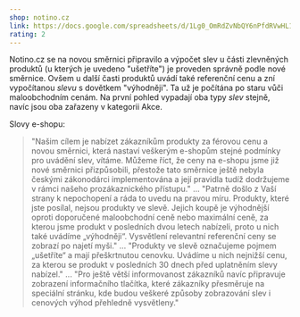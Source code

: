 ```yaml
---
shop: notino.cz
link: https://docs.google.com/spreadsheets/d/1Lg0_OmRdZvNbQY6nPfdRVwHL1xP7K52ake4dLC3_pUo/edit?usp=sharing
rating: 2
---
```


Notino.cz se na novou směrnici připravilo a výpočet slev u části zlevněných produktů (u kterých je uvedeno "ušetříte") je proveden správně podle nové směrnice. Ovšem u další časti produktů uvádí také referenční cenu a zní vypočítanou _slevu_ s dovětkem "výhodněji". Ta už je počítána po staru vůči maloobchodním cenám. Na první pohled vypadají oba typy _slev_ stejně, navíc jsou oba zařazeny v kategorii Akce.

Slovy e-shopu:

> "Našim cílem je nabízet zákazníkům produkty za férovou cenu a novou směrnici, která nastaví veškerým e-shopům stejné podmínky pro uvádění slev, vítáme. Můžeme říct, že ceny na e-shopu jsme již nové směrnici přizpůsobili, přestože tato směrnice ještě nebyla českými zákonodárci implementována a její pravidla tudíž dodržujeme v rámci našeho prozákaznického přístupu." ... "Patrně došlo z Vaší strany k nepochopení a ráda to uvedu na pravou míru. Produkty, které jste posílal, nejsou produkty ve slevě. Jejich koupě je výhodnější oproti doporučené maloobchodní ceně nebo maximální ceně, za kterou jsme produkt v posledních dvou letech nabízeli, proto u nich také uvádíme „výhodněji“. Vysvětlení relevantní referenční ceny se zobrazí po najetí myši." ... "Produkty ve slevě označujeme pojmem „ušetříte“ a mají přeškrtnutou cenovku. Uvádíme u nich nejnižší cenu, za kterou se produkt v posledních 30 dnech před uplatněním slevy nabízel." ... "Pro ještě větší informovanost zákazníků navíc připravuje zobrazení informačního tlačítka, které zákazníky přesměruje na speciální stránku, kde budou veškeré způsoby zobrazování slev i cenových výhod přehledně vysvětleny."
